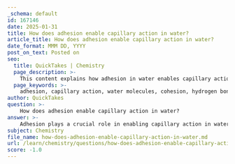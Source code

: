 ```yaml
---
_schema: default
id: 167146
date: 2025-01-31
title: How does adhesion enable capillary action in water?
article_title: How does adhesion enable capillary action in water?
date_format: MMM DD, YYYY
post_on_text: Posted on
seo:
  title: QuickTakes | Chemistry
  page_description: >-
    This content explains how adhesion in water enables capillary action, highlighting the roles of cohesion and the molecular properties of water in moving through narrow spaces.
  page_keywords: >-
    adhesion, capillary action, water molecules, cohesion, hydrogen bonds, narrow spaces, paper towel, cellulose fibers, polar nature, biological systems, nutrient transport, moisture distribution, upward movement, natural processes
author: QuickTakes
question: >-
    How does adhesion enable capillary action in water?
answer: >-
    Adhesion plays a crucial role in enabling capillary action in water, which is the ability of water to move through narrow spaces without the assistance of external forces. This phenomenon is primarily driven by two key properties of water: adhesion and cohesion.\n\n1. **Adhesion**: This is the tendency of water molecules to stick to other substances. When water comes into contact with the walls of a narrow tube or a porous material (such as a paper towel), the water molecules adhere to the surface due to attractive forces. For instance, in a paper towel, water molecules stick to the cellulose fibers, which facilitates the upward movement of water. This adhesion occurs because of the polar nature of water molecules, which allows them to form hydrogen bonds with other polar or charged surfaces.\n\n2. **Cohesion**: While adhesion allows water to stick to surfaces, cohesion refers to the attraction between water molecules themselves. Water molecules are held together by hydrogen bonds, creating a cohesive force that allows them to stick to each other. This cohesion is essential for maintaining a continuous column of water as it moves upward through narrow spaces.\n\nThe interplay between adhesion and cohesion is what enables capillary action. As water adheres to the walls of a vessel, it pulls other water molecules along with it due to cohesion. This combined effect is particularly important in biological systems, such as in plants, where capillary action helps transport water from the roots to the leaves. The ability of water to rise against gravity in narrow spaces is vital for the survival of many organisms, as it ensures the distribution of nutrients and moisture throughout the plant.\n\nIn summary, adhesion allows water to cling to surfaces, while cohesion keeps the water molecules together, enabling the upward movement of water through capillary action. This phenomenon is essential for various natural processes, including the movement of water in plants and the behavior of water in narrow spaces.
subject: Chemistry
file_name: how-does-adhesion-enable-capillary-action-in-water.md
url: /learn/chemistry/questions/how-does-adhesion-enable-capillary-action-in-water
score: -1.0
---
```


&nbsp;